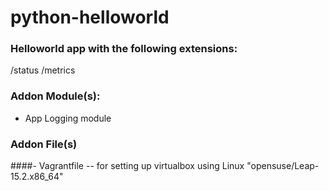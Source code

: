 # python-helloworld

### Helloworld app with the following extensions:
/status
/metrics

### Addon Module(s):
- App Logging module

### Addon File(s)
####- Vagrantfile
-- for setting up virtualbox using Linux "opensuse/Leap-15.2.x86_64"

